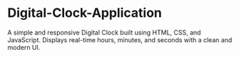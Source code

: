 # Digital-Clock-Application
A simple and responsive Digital Clock built using HTML, CSS, and JavaScript. Displays real-time hours, minutes, and seconds with a clean and modern UI.
